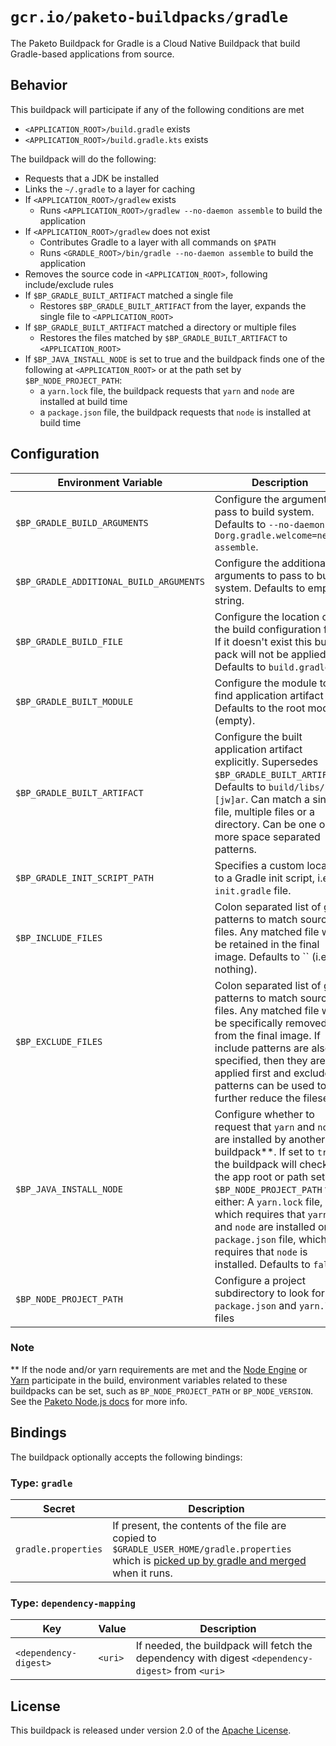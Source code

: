 # `gcr.io/paketo-buildpacks/gradle`

The Paketo Buildpack for Gradle is a Cloud Native Buildpack that build Gradle-based applications from source.

## Behavior

This buildpack will participate if any of the following conditions are met

* `<APPLICATION_ROOT>/build.gradle` exists
* `<APPLICATION_ROOT>/build.gradle.kts` exists

The buildpack will do the following:

* Requests that a JDK be installed
* Links the `~/.gradle` to a layer for caching
* If `<APPLICATION_ROOT>/gradlew` exists
  * Runs `<APPLICATION_ROOT>/gradlew --no-daemon assemble` to build the application
* If `<APPLICATION_ROOT>/gradlew` does not exist
  * Contributes Gradle to a layer with all commands on `$PATH`
  * Runs `<GRADLE_ROOT>/bin/gradle --no-daemon assemble` to build the application
* Removes the source code in `<APPLICATION_ROOT>`, following include/exclude rules
* If `$BP_GRADLE_BUILT_ARTIFACT` matched a single file
  * Restores `$BP_GRADLE_BUILT_ARTIFACT` from the layer, expands the single file to `<APPLICATION_ROOT>`
* If `$BP_GRADLE_BUILT_ARTIFACT` matched a directory or multiple files
  * Restores the files matched by `$BP_GRADLE_BUILT_ARTIFACT` to `<APPLICATION_ROOT>`
* If `$BP_JAVA_INSTALL_NODE` is set to true and the buildpack finds one of the following at `<APPLICATION_ROOT>` or at the path set by `$BP_NODE_PROJECT_PATH`:
  * a `yarn.lock` file, the buildpack requests that `yarn` and `node` are installed at build time
  * a `package.json` file, the buildpack requests that `node` is installed at build time

## Configuration

| Environment Variable                    | Description                                                                                                                                                                                                                                                                                                                                                          |
|-----------------------------------------|----------------------------------------------------------------------------------------------------------------------------------------------------------------------------------------------------------------------------------------------------------------------------------------------------------------------------------------------------------------------|
| `$BP_GRADLE_BUILD_ARGUMENTS`            | Configure the arguments to pass to build system. Defaults to `--no-daemon -Dorg.gradle.welcome=never assemble`.                                                                                                                                                                                                                                                                                 |
| `$BP_GRADLE_ADDITIONAL_BUILD_ARGUMENTS` | Configure the additional arguments to pass to build system. Defaults to empty string.                                                                                                                                                                                                                                                          |
| `$BP_GRADLE_BUILD_FILE`                 | Configure the location of the build configuration file. If it doesn't exist this build pack will not be applied. Defaults to `build.gradle`.                                                                                                                                                                                                                         |
| `$BP_GRADLE_BUILT_MODULE`               | Configure the module to find application artifact in. Defaults to the root module (empty).                                                                                                                                                                                                                                                                           |
| `$BP_GRADLE_BUILT_ARTIFACT`             | Configure the built application artifact explicitly. Supersedes `$BP_GRADLE_BUILT_ARTIFACT`. Defaults to `build/libs/*.[jw]ar`. Can match a single file, multiple files or a directory. Can be one or more space separated patterns.                                                                                                                                 |
| `$BP_GRADLE_INIT_SCRIPT_PATH`           | Specifies a custom location to a Gradle init script, i.e. a `init.gradle` file.                                                                                                                                                                                                                                                                                      |
| `$BP_INCLUDE_FILES`                     | Colon separated list of glob patterns to match source files. Any matched file will be retained in the final image. Defaults to `` (i.e. nothing).                                                                                                                                                                                                                    |
| `$BP_EXCLUDE_FILES`                     | Colon separated list of glob patterns to match source files. Any matched file will be specifically removed from the final image. If include patterns are also specified, then they are applied first and exclude patterns can be used to further reduce the fileset.                                                                                                 |
| `$BP_JAVA_INSTALL_NODE`                 | Configure whether to request that `yarn` and `node` are installed by another buildpack**. If set to `true`, the buildpack will check the app root or path set by `$BP_NODE_PROJECT_PATH` for either: A `yarn.lock` file, which requires that `yarn` and `node` are installed or, a `package.json` file, which requires that `node` is installed. Defaults to `false` |
| `$BP_NODE_PROJECT_PATH`                 | Configure a project subdirectory to look for `package.json` and `yarn.lock` files                                                                                                                                                                                                                                                                                    |

### Note
** If the node and/or yarn requirements are met and the [Node Engine](https://github.com/paketo-buildpacks/node-engine) or [Yarn](https://github.com/paketo-buildpacks/yarn) participate in the build, environment variables related to these buildpacks can be set, such as `BP_NODE_PROJECT_PATH` or `BP_NODE_VERSION`. See the [Paketo Node.js docs](https://paketo.io/docs/howto/nodejs/) for more info.

## Bindings

The buildpack optionally accepts the following bindings:

### Type: `gradle`

| Secret              | Description                                                                                                                                                                                                                                            |
| ------------------- | ------------------------------------------------------------------------------------------------------------------------------------------------------------------------------------------------------------------------------------------------------ |
| `gradle.properties` | If present, the contents of the file are copied to `$GRADLE_USER_HOME/gradle.properties` which is [picked up by gradle and merged](https://docs.gradle.org/current/userguide/build_environment.html#sec:gradle_configuration_properties) when it runs. |

### Type: `dependency-mapping`

| Key                   | Value   | Description                                                                                       |
| --------------------- | ------- | ------------------------------------------------------------------------------------------------- |
| `<dependency-digest>` | `<uri>` | If needed, the buildpack will fetch the dependency with digest `<dependency-digest>` from `<uri>` |

## License

This buildpack is released under version 2.0 of the [Apache License][a].

[a]: http://www.apache.org/licenses/LICENSE-2.0
